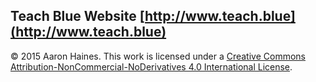 ## Teach Blue Website [http://www.teach.blue](http://www.teach.blue)

© 2015 Aaron Haines. This work is licensed under a <a rel="license" href="http://creativecommons.org/licenses/by-nc-nd/4.0/">Creative Commons Attribution-NonCommercial-NoDerivatives 4.0 International License</a>.
